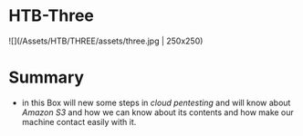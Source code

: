 # HTB-Three 

![](/Assets/HTB/THREE/assets/three.jpg | 250x250)

# Summary 

* in this Box will new some steps in *cloud pentesting* and will know about *Amazon S3* and how we can know about its contents and how make our machine contact easily with it. 
